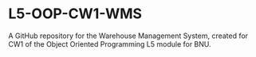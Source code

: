 # L5-OOP-CW1-WMS
A GitHub repository for the Warehouse Management System, created for CW1 of the Object Oriented Programming L5 module for BNU.
